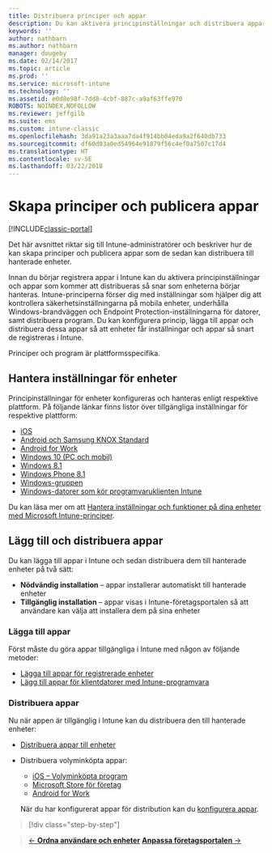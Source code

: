 ```yaml
---
title: Distribuera principer och appar
description: Du kan aktivera principinställningar och distribuera appar som kommer att tillämpas när enheterna har registrerats till hantering.
keywords: ''
author: nathbarn
ms.author: nathbarn
manager: dougeby
ms.date: 02/14/2017
ms.topic: article
ms.prod: ''
ms.service: microsoft-intune
ms.technology: ''
ms.assetid: e0d8e98f-7dd8-4cbf-887c-a9af63ffe970
ROBOTS: NOINDEX,NOFOLLOW
ms.reviewer: jeffgilb
ms.suite: ems
ms.custom: intune-classic
ms.openlocfilehash: 3da91a23a3aaa7da4f914bb04eda9a2f640db733
ms.sourcegitcommit: df60d03a0ed54964e91879f56c4ef0a7507c17d4
ms.translationtype: HT
ms.contentlocale: sv-SE
ms.lasthandoff: 03/22/2018
---
```

# <a name="create-policies-and-publish-apps"></a>Skapa principer och publicera appar

[!INCLUDE[classic-portal](../includes/classic-portal.md)]

Det här avsnittet riktar sig till Intune-administratörer och beskriver hur de kan skapa principer och publicera appar som de sedan kan distribuera till hanterade enheter.

Innan du börjar registrera appar i Intune kan du aktivera principinställningar och appar som kommer att distribueras så snar som enheterna börjar hanteras. Intune-principerna förser dig med inställningar som hjälper dig att kontrollera säkerhetsinställningarna på mobila enheter, underhålla Windows-brandväggen och Endpoint Protection-inställningarna för datorer, samt distribuera program. Du kan konfigurera princip, lägga till appar och distribuera dessa appar så att enheter får inställningar och appar så snart de registreras i Intune.

Principer och program är plattformsspecifika.

## <a name="manage-device-settings"></a>Hantera inställningar för enheter

 Principinställningar för enheter konfigureras och hanteras enligt respektive plattform. På följande länkar finns listor över tillgängliga inställningar för respektive plattform:

- [iOS](/intune-classic/deploy-use/ios-policy-settings-in-microsoft-intune)
- [Android och Samsung KNOX Standard](/intune-classic/deploy-use/android-policy-settings-in-microsoft-intune)
- [Android for Work](/intune-classic/deploy-use/android-for-work-policy-settings-in-microsoft-intune)
- [Windows 10 (PC och mobil)](/intune-classic/deploy-use/windows-10-policy-settings-in-microsoft-intune)
- [Windows 8.1](/intune-classic/deploy-use/windows-configuration-policy-settings-in-microsoft-intune)
- [Windows Phone 8.1](/intune-classic/deploy-use/windows-phone-8-1-policy-settings-in-microsoft-intune)
- [Windows-gruppen](/intune-classic/deploy-use/windows-team-configuration-policy-settings-in-microsoft-intune)
- [Windows-datorer som kör programvaruklienten Intune](/intune-classic/deploy-use/policies-to-protect-windows-pcs-in-microsoft-intune)

Du kan läsa mer om att [Hantera inställningar och funktioner på dina enheter med Microsoft Intune-principer](/intune-classic/deploy-use/manage-settings-and-features-on-your-devices-with-microsoft-intune-policies).

## <a name="add-and-deploy-apps"></a>Lägg till och distribuera appar

Du kan lägga till appar i Intune och sedan distribuera dem till hanterade enheter på två sätt:
- **Nödvändig installation** – appar installerar automatiskt till hanterade enheter
- **Tillgänglig installation** – appar visas i Intune-företagsportalen så att användare kan välja att installera dem på sina enheter

### <a name="add-apps"></a>Lägga till appar

Först måste du göra appar tillgängliga i Intune med någon av följande metoder:
- [Lägga till appar för registrerade enheter](/intune-classic/deploy-use/add-apps-for-mobile-devices-in-microsoft-intune)
- [Lägg till appar för klientdatorer med Intune-programvara](/intune-classic/deploy-use/add-apps-for-windows-pcs-in-microsoft-intune)

### <a name="deploy-apps"></a>Distribuera appar

Nu när appen är tillgänglig i Intune kan du distribuera den till hanterade enheter:
- [Distribuera appar till enheter](/intune-classic/deploy-use/deploy-use/deploy-apps-in-microsoft-intune)
- Distribuera volyminköpta appar:
    - [iOS – Volyminköpta program](/intune-classic/deploy-use/manage-ios-apps-you-purchased-through-a-volume-purchase-program-with-microsoft-intune)
    - [Microsoft Store för företag](/intune-classic/deploy-use/manage-apps-you-purchased-from-the-windows-store-for-business-with-microsoft-intune)
    - [Android for Work](/intune-classic/deploy-use/android-for-work-apps)

    När du har konfigurerat appar för distribution kan du [konfigurera appar](/intune-classic/deploy-use/monitor-apps-in-microsoft-intune).

>[!div class="step-by-step"]

>[&larr; **Ordna användare och enheter**](.\start-with-a-paid-subscription-to-microsoft-intune-step-5.md) [**Anpassa företagsportalen** &rarr;](/intune/company-portal-customize)  
